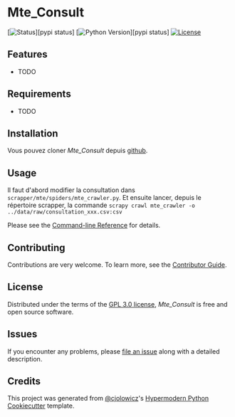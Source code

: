 # Mte_Consult

[![Status](https://img.shields.io/pypi/status/mte_consult.svg)][pypi status]
[![Python Version](https://img.shields.io/pypi/pyversions/mte_consult)][pypi status]
[![License](https://img.shields.io/pypi/l/mte_consult)][license]

[github]: https://github.com/dthonon/mte_consult/

## Features

- TODO

## Requirements

- TODO

## Installation

Vous pouvez cloner _Mte_Consult_ depuis [github].

## Usage

Il faut d'abord modifier la consultation dans `scrapper/mte/spiders/mte_crawler.py`.
Et ensuite lancer, depuis le répertoire scrapper, la commande
`scrapy crawl mte_crawler -o ../data/raw/consultation_xxx.csv:csv`

Please see the [Command-line Reference] for details.

## Contributing

Contributions are very welcome.
To learn more, see the [Contributor Guide].

## License

Distributed under the terms of the [GPL 3.0 license][license],
_Mte_Consult_ is free and open source software.

## Issues

If you encounter any problems,
please [file an issue] along with a detailed description.

## Credits

This project was generated from [@cjolowicz]'s [Hypermodern Python Cookiecutter] template.

[@cjolowicz]: https://github.com/cjolowicz
[pypi]: https://pypi.org/
[hypermodern python cookiecutter]: https://github.com/cjolowicz/cookiecutter-hypermodern-python
[file an issue]: https://github.com/dthonon/mte_consult/issues
[pip]: https://pip.pypa.io/

<!-- github-only -->

[license]: https://github.com/dthonon/mte_consult/blob/main/LICENSE
[contributor guide]: https://github.com/dthonon/mte_consult/blob/main/CONTRIBUTING.md
[command-line reference]: https://mte_consult.readthedocs.io/en/latest/usage.html

